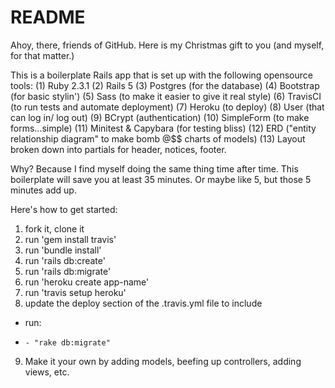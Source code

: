 # README

Ahoy, there, friends of GitHub. Here is my Christmas gift to you (and myself, for that matter.)

This is a boilerplate Rails app that is set up with the following opensource tools:
(1) Ruby 2.3.1
(2) Rails 5
(3) Postgres (for the database)
(4) Bootstrap (for basic stylin')
(5) Sass (to make it easier to give it real style)
(6) TravisCI (to run tests and automate deployment)
(7) Heroku (to deploy)
(8) User (that can log in/ log out)
(9) BCrypt (authentication)
(10) SimpleForm (to make forms...simple)
(11) Minitest & Capybara (for testing bliss)
(12) ERD ("entity relationship diagram" to make bomb @$$ charts of models)
(13) Layout broken down into partials for header, notices, footer. 

Why? Because I find myself doing the same thing time after time. This boilerplate will save you at least 35 minutes. Or maybe like 5, but those 5 minutes add up. 

Here's how to get started:
1. fork it, clone it
2. run 'gem install travis'
3. run 'bundle install'
4. run 'rails db:create'
5. run 'rails db:migrate'
6. run 'heroku create app-name'
7. run 'travis setup heroku'
8. update the deploy section of the .travis.yml file to include
*	run:
*	  - "rake db:migrate"
9. Make it your own by adding models, beefing up controllers, adding views, etc. 